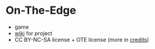 On-The-Edge
===========

* game
* [wiki](../../wiki) for project
* CC BY-NC-SA license + OTE license (more in [credits](/credits.md))


